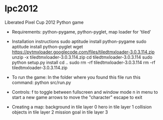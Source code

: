 lpc2012
=======

Liberated Pixel Cup 2012 Python game

- Requirements:
python-pygame, python-pyglet, map loader for 'tiled'

- Installation instructions
sudo aptitude install python-pygame
sudo aptitude install python-pyglet
wget https://pytmxloader.googlecode.com/files/tiledtmxloader-3.0.3.114.zip
unzip -x tiledtmxloader-3.0.3.114.zip
cd tiledtmxloader-3.0.3.114
sudo python setup.py install
cd ..
sudo rm -rf tiledtmxloader-3.0.3.114
rm -rf tiledtmxloader-3.0.3.114.zip

- To run the game:
In the folder where you found this file run this command:
python src/run.py

- Controls:
f to toggle between fullscreen and window mode
n in menu to start a new game
arrows to move the "character"
escape to exit

- Creating a map:
background in tile layer 0
hero in tile layer 1
collision objects in tile layer 2
mission goal in tile layer 3